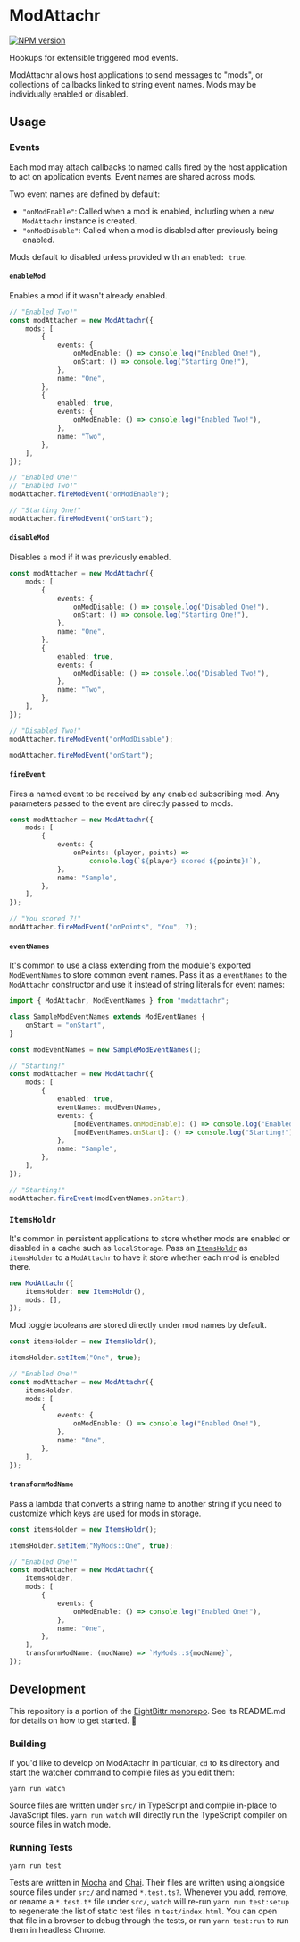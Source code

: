 <!-- Top -->
# ModAttachr

[![NPM version](https://badge.fury.io/js/modattachr.svg)](http://badge.fury.io/js/modattachr)

Hookups for extensible triggered mod events.
<!-- /Top -->

ModAttachr allows host applications to send messages to "mods", or collections of callbacks linked to string event names.
Mods may be individually enabled or disabled.

## Usage

### Events

Each mod may attach callbacks to named calls fired by the host application to act on application events.
Event names are shared across mods.

Two event names are defined by default:

-   `"onModEnable"`: Called when a mod is enabled, including when a new `ModAttachr` instance is created.
-   `"onModDisable"`: Called when a mod is disabled after previously being enabled.

Mods default to disabled unless provided with an `enabled: true`.

#### `enableMod`

Enables a mod if it wasn't already enabled.

```typescript
// "Enabled Two!"
const modAttacher = new ModAttachr({
    mods: [
        {
            events: {
                onModEnable: () => console.log("Enabled One!"),
                onStart: () => console.log("Starting One!"),
            },
            name: "One",
        },
        {
            enabled: true,
            events: {
                onModEnable: () => console.log("Enabled Two!"),
            },
            name: "Two",
        },
    ],
});

// "Enabled One!"
// "Enabled Two!"
modAttacher.fireModEvent("onModEnable");

// "Starting One!"
modAttacher.fireModEvent("onStart");
```

#### `disableMod`

Disables a mod if it was previously enabled.

```typescript
const modAttacher = new ModAttachr({
    mods: [
        {
            events: {
                onModDisable: () => console.log("Disabled One!"),
                onStart: () => console.log("Starting One!"),
            },
            name: "One",
        },
        {
            enabled: true,
            events: {
                onModDisable: () => console.log("Disabled Two!"),
            },
            name: "Two",
        },
    ],
});

// "Disabled Two!"
modAttacher.fireModEvent("onModDisable");

modAttacher.fireModEvent("onStart");
```

#### `fireEvent`

Fires a named event to be received by any enabled subscribing mod.
Any parameters passed to the event are directly passed to mods.

```typescript
const modAttacher = new ModAttachr({
    mods: [
        {
            events: {
                onPoints: (player, points) =>
                    console.log(`${player} scored ${points}!`),
            },
            name: "Sample",
        },
    ],
});

// "You scored 7!"
modAttacher.fireModEvent("onPoints", "You", 7);
```

#### `eventNames`

It's common to use a class extending from the module's exported `ModEventNames` to store common event names.
Pass it as a `eventNames` to the `ModAttachr` constructor and use it instead of string literals for event names:

```typescript
import { ModAttachr, ModEventNames } from "modattachr";

class SampleModEventNames extends ModEventNames {
    onStart = "onStart",
}

const modEventNames = new SampleModEventNames();

// "Starting!"
const modAttacher = new ModAttachr({
    mods: [
        {
            enabled: true,
            eventNames: modEventNames,
            events: {
                [modEventNames.onModEnable]: () => console.log("Enabled!"),
                [modEventNames.onStart]: () => console.log("Starting!"),
            },
            name: "Sample",
        },
    ],
});

// "Starting!"
modAttacher.fireEvent(modEventNames.onStart);
```

### `ItemsHoldr`

It's common in persistent applications to store whether mods are enabled or disabled in a cache such as `localStorage`.
Pass an [`ItemsHoldr`](https://github.com/FullScreenShenanigans/ItemsHoldr) as `itemsHolder` to a `ModAttachr` to have it store whether each mod is enabled there.

```typescript
new ModAttachr({
    itemsHolder: new ItemsHoldr(),
    mods: [],
});
```

Mod toggle booleans are stored directly under mod names by default.

```typescript
const itemsHolder = new ItemsHoldr();

itemsHolder.setItem("One", true);

// "Enabled One!"
const modAttacher = new ModAttachr({
    itemsHolder,
    mods: [
        {
            events: {
                onModEnable: () => console.log("Enabled One!"),
            },
            name: "One",
        },
    ],
});
```

#### `transformModName`

Pass a lambda that converts a string name to another string if you need to customize which keys are used for mods in storage.

```typescript
const itemsHolder = new ItemsHoldr();

itemsHolder.setItem("MyMods::One", true);

// "Enabled One!"
const modAttacher = new ModAttachr({
    itemsHolder,
    mods: [
        {
            events: {
                onModEnable: () => console.log("Enabled One!"),
            },
            name: "One",
        },
    ],
    transformModName: (modName) => `MyMods::${modName}`,
});
```

<!-- Development -->
## Development

This repository is a portion of the [EightBittr monorepo](https://raw.githubusercontent.com/FullScreenShenanigans/EightBittr).
See its README.md for details on how to get started. 💖

### Building

If you'd like to develop on ModAttachr in particular, `cd` to its directory and start the watcher command to compile files as you edit them:

```shell
yarn run watch
```

Source files are written under `src/` in TypeScript and compile in-place to JavaScript files.
`yarn run watch` will directly run the TypeScript compiler on source files in watch mode.

### Running Tests

```shell
yarn run test
```

Tests are written in [Mocha](https://github.com/mochajs/mocha) and [Chai](https://github.com/chaijs/chai).
Their files are written using alongside source files under `src/` and named `*.test.ts?`.
Whenever you add, remove, or rename a `*.test.t*` file under `src/`, `watch` will re-run `yarn run test:setup` to regenerate the list of static test files in `test/index.html`.
You can open that file in a browser to debug through the tests, or run `yarn test:run` to run them in headless Chrome.

<!-- Maps -->
<!-- /Maps -->
<!-- /Development -->
